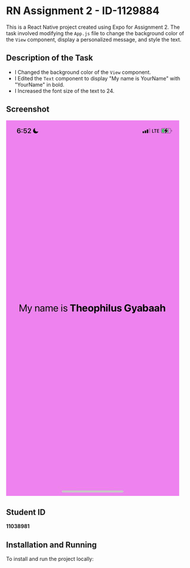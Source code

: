 # RN Assignment 2 - ID-1129884

This is a React Native project created using Expo for Assignment 2. The task involved modifying the `App.js` file to change the background color of the `View` component, display a personalized message, and style the text.

## Description of the Task
- I Changed the background color of the `View` component.
- I Edited the `Text` component to display "My name is YourName" with "YourName" in bold.
- I Increased the font size of the text to 24.

## Screenshot
![Screenshot of the application](/photo_2024-05-26_19-10-51.jpg)

## Student ID
**11038981**

## Installation and Running
To install and run the project locally: